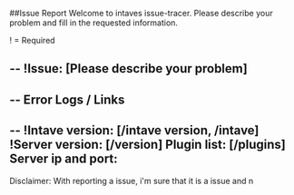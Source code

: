 ##Issue Report
Welcome to intaves issue-tracer.
Please describe your problem and fill in the requested information.

! = Required

--
 !Issue: [Please describe your problem]
--

--
 Error Logs / Links
--

--
!Intave version: [/intave version, /intave]
!Server version: [/version]
Plugin list: [/plugins]
Server ip and port:
--

Disclaimer:
  With reporting a issue, i'm sure that it is a issue and n
